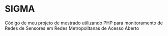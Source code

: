 # SIGMA
Código de meu projeto de mestrado utilizando PHP para monitoramento de Redes de Sensores em Redes Metropolitanas de Acesso Aberto
